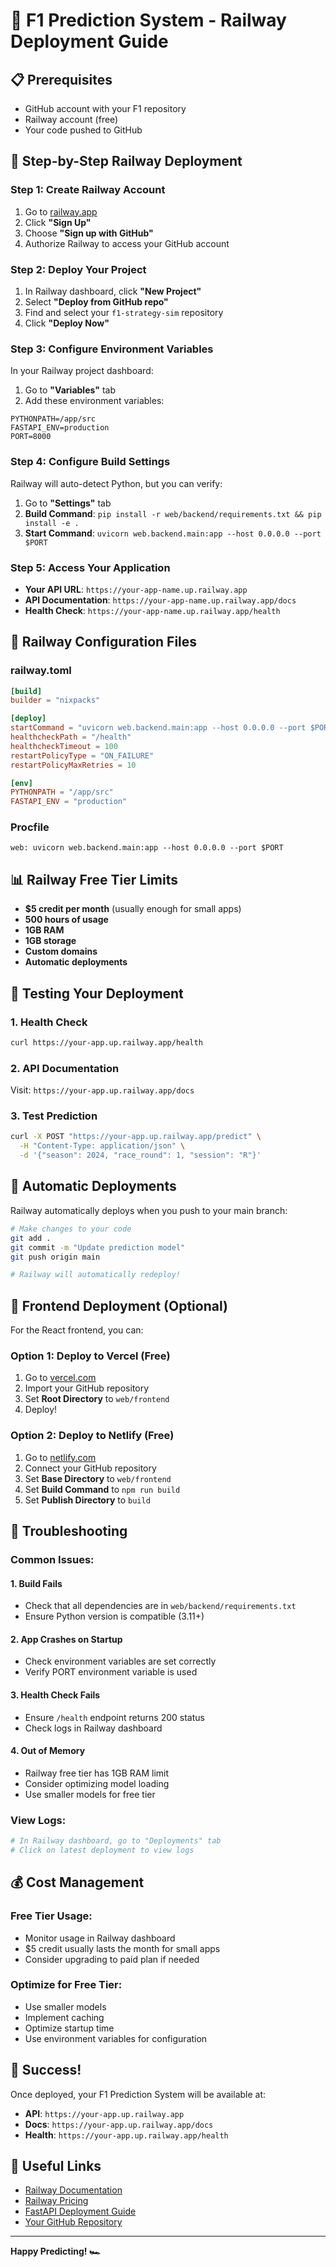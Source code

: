 # 🚀 F1 Prediction System - Railway Deployment Guide

## 📋 Prerequisites

- GitHub account with your F1 repository
- Railway account (free)
- Your code pushed to GitHub

## 🚀 Step-by-Step Railway Deployment

### Step 1: Create Railway Account
1. Go to [railway.app](https://railway.app)
2. Click **"Sign Up"**
3. Choose **"Sign up with GitHub"**
4. Authorize Railway to access your GitHub account

### Step 2: Deploy Your Project
1. In Railway dashboard, click **"New Project"**
2. Select **"Deploy from GitHub repo"**
3. Find and select your `f1-strategy-sim` repository
4. Click **"Deploy Now"**

### Step 3: Configure Environment Variables
In your Railway project dashboard:

1. Go to **"Variables"** tab
2. Add these environment variables:

```
PYTHONPATH=/app/src
FASTAPI_ENV=production
PORT=8000
```

### Step 4: Configure Build Settings
Railway will auto-detect Python, but you can verify:

1. Go to **"Settings"** tab
2. **Build Command**: `pip install -r web/backend/requirements.txt && pip install -e .`
3. **Start Command**: `uvicorn web.backend.main:app --host 0.0.0.0 --port $PORT`

### Step 5: Access Your Application
- **Your API URL**: `https://your-app-name.up.railway.app`
- **API Documentation**: `https://your-app-name.up.railway.app/docs`
- **Health Check**: `https://your-app-name.up.railway.app/health`

## 🔧 Railway Configuration Files

### railway.toml
```toml
[build]
builder = "nixpacks"

[deploy]
startCommand = "uvicorn web.backend.main:app --host 0.0.0.0 --port $PORT"
healthcheckPath = "/health"
healthcheckTimeout = 100
restartPolicyType = "ON_FAILURE"
restartPolicyMaxRetries = 10

[env]
PYTHONPATH = "/app/src"
FASTAPI_ENV = "production"
```

### Procfile
```
web: uvicorn web.backend.main:app --host 0.0.0.0 --port $PORT
```

## 📊 Railway Free Tier Limits

- **$5 credit per month** (usually enough for small apps)
- **500 hours of usage**
- **1GB RAM**
- **1GB storage**
- **Custom domains**
- **Automatic deployments**

## 🎯 Testing Your Deployment

### 1. Health Check
```bash
curl https://your-app.up.railway.app/health
```

### 2. API Documentation
Visit: `https://your-app.up.railway.app/docs`

### 3. Test Prediction
```bash
curl -X POST "https://your-app.up.railway.app/predict" \
  -H "Content-Type: application/json" \
  -d '{"season": 2024, "race_round": 1, "session": "R"}'
```

## 🔄 Automatic Deployments

Railway automatically deploys when you push to your main branch:

```bash
# Make changes to your code
git add .
git commit -m "Update prediction model"
git push origin main

# Railway will automatically redeploy!
```

## 📱 Frontend Deployment (Optional)

For the React frontend, you can:

### Option 1: Deploy to Vercel (Free)
1. Go to [vercel.com](https://vercel.com)
2. Import your GitHub repository
3. Set **Root Directory** to `web/frontend`
4. Deploy!

### Option 2: Deploy to Netlify (Free)
1. Go to [netlify.com](https://netlify.com)
2. Connect your GitHub repository
3. Set **Base Directory** to `web/frontend`
4. Set **Build Command** to `npm run build`
5. Set **Publish Directory** to `build`

## 🐛 Troubleshooting

### Common Issues:

#### 1. Build Fails
- Check that all dependencies are in `web/backend/requirements.txt`
- Ensure Python version is compatible (3.11+)

#### 2. App Crashes on Startup
- Check environment variables are set correctly
- Verify PORT environment variable is used

#### 3. Health Check Fails
- Ensure `/health` endpoint returns 200 status
- Check logs in Railway dashboard

#### 4. Out of Memory
- Railway free tier has 1GB RAM limit
- Consider optimizing model loading
- Use smaller models for free tier

### View Logs:
```bash
# In Railway dashboard, go to "Deployments" tab
# Click on latest deployment to view logs
```

## 💰 Cost Management

### Free Tier Usage:
- Monitor usage in Railway dashboard
- $5 credit usually lasts the month for small apps
- Consider upgrading to paid plan if needed

### Optimize for Free Tier:
- Use smaller models
- Implement caching
- Optimize startup time
- Use environment variables for configuration

## 🎉 Success!

Once deployed, your F1 Prediction System will be available at:
- **API**: `https://your-app.up.railway.app`
- **Docs**: `https://your-app.up.railway.app/docs`
- **Health**: `https://your-app.up.railway.app/health`

## 🔗 Useful Links

- [Railway Documentation](https://docs.railway.app/)
- [Railway Pricing](https://railway.app/pricing)
- [FastAPI Deployment Guide](https://fastapi.tiangolo.com/deployment/)
- [Your GitHub Repository](https://github.com/WaqasAhmed27/f1-strategy-sim)

---

**Happy Predicting! 🏎️**
